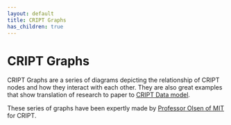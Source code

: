 ```yaml
---
layout: default
title: CRIPT Graphs
has_children: true
---
```


# CRIPT Graphs

CRIPT Graphs are a series of diagrams depicting the relationship of CRIPT nodes and how they interact with each other.
They are also great examples that show translation of research to paper to
[CRIPT Data model](https://pubs.acs.org/doi/suppl/10.1021/acscentsci.3c00011/suppl_file/oc3c00011_si_001.pdf).

These series of graphs have been expertly made by 
[Professor Olsen of MIT](https://cheme.mit.edu/profile/bradley-d-olsen/) for CRIPT.
